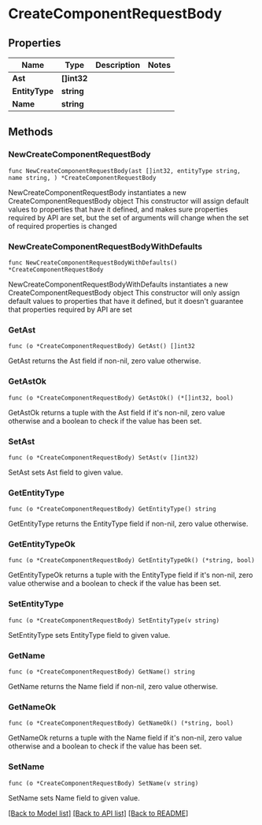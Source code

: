 # CreateComponentRequestBody

## Properties

Name | Type | Description | Notes
------------ | ------------- | ------------- | -------------
**Ast** | **[]int32** |  | 
**EntityType** | **string** |  | 
**Name** | **string** |  | 

## Methods

### NewCreateComponentRequestBody

`func NewCreateComponentRequestBody(ast []int32, entityType string, name string, ) *CreateComponentRequestBody`

NewCreateComponentRequestBody instantiates a new CreateComponentRequestBody object
This constructor will assign default values to properties that have it defined,
and makes sure properties required by API are set, but the set of arguments
will change when the set of required properties is changed

### NewCreateComponentRequestBodyWithDefaults

`func NewCreateComponentRequestBodyWithDefaults() *CreateComponentRequestBody`

NewCreateComponentRequestBodyWithDefaults instantiates a new CreateComponentRequestBody object
This constructor will only assign default values to properties that have it defined,
but it doesn't guarantee that properties required by API are set

### GetAst

`func (o *CreateComponentRequestBody) GetAst() []int32`

GetAst returns the Ast field if non-nil, zero value otherwise.

### GetAstOk

`func (o *CreateComponentRequestBody) GetAstOk() (*[]int32, bool)`

GetAstOk returns a tuple with the Ast field if it's non-nil, zero value otherwise
and a boolean to check if the value has been set.

### SetAst

`func (o *CreateComponentRequestBody) SetAst(v []int32)`

SetAst sets Ast field to given value.


### GetEntityType

`func (o *CreateComponentRequestBody) GetEntityType() string`

GetEntityType returns the EntityType field if non-nil, zero value otherwise.

### GetEntityTypeOk

`func (o *CreateComponentRequestBody) GetEntityTypeOk() (*string, bool)`

GetEntityTypeOk returns a tuple with the EntityType field if it's non-nil, zero value otherwise
and a boolean to check if the value has been set.

### SetEntityType

`func (o *CreateComponentRequestBody) SetEntityType(v string)`

SetEntityType sets EntityType field to given value.


### GetName

`func (o *CreateComponentRequestBody) GetName() string`

GetName returns the Name field if non-nil, zero value otherwise.

### GetNameOk

`func (o *CreateComponentRequestBody) GetNameOk() (*string, bool)`

GetNameOk returns a tuple with the Name field if it's non-nil, zero value otherwise
and a boolean to check if the value has been set.

### SetName

`func (o *CreateComponentRequestBody) SetName(v string)`

SetName sets Name field to given value.



[[Back to Model list]](../README.md#documentation-for-models) [[Back to API list]](../README.md#documentation-for-api-endpoints) [[Back to README]](../README.md)


